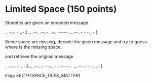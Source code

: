 # Limited Space (150 points)

Students are given an encoded message

.. -.-. - ..-.{... .--. .--.-. ._-.. ----- ...._-- .- - -. .-.}

Some space are missing, decode the given message and try to guess where is the missing space,

and retrieve the original message

. . -.-. - ..-.{... .--. .- -.-. ._-.. ----- . ..._-- .- - - . .-.}

Flag: *EECTF{SPACE_D0ES_MATTER}*

